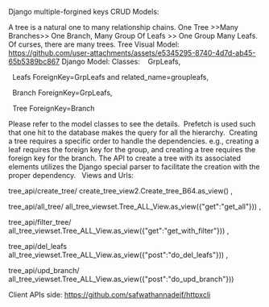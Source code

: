 Django multiple-forgined keys CRUD Models:

A tree is a natural one to many relationship chains. One Tree >>Many Branches>> One Branch, Many Group Of Leafs >> One Group Many Leafs.
Of curses, there are many trees. Tree Visual Model: https://github.com/user-attachments/assets/e5345295-8740-4d7d-ab45-65b5389bc867
Django Model: Classes: 
  GrpLeafs,
  
  Leafs ForeignKey=GrpLeafs and related_name=groupleafs,
  
  Branch ForeignKey=GrpLeafs, 
  
  Tree ForeignKey=Branch
  
Please refer to the model classes to see the details. 
Prefetch is used such that one hit to the database makes the query for all the hierarchy. 
Creating a tree requires a specific order to handle the dependencies. e.g., creating a leaf requires the foreign key for the group, and creating a tree requires the foreign key for the branch. 
The API to create a tree with its associated elements utilizes the Django special parser to facilitate the creation with the proper dependency.
 
Views and Urls:

tree_api/create_tree/				create_tree_view2.Create_tree_B64.as_view() ,

tree_api/all_tree/				all_tree_viewset.Tree_ALL_View.as_view({"get":"get_all"})) ,

tree_api/filter_tree/ 				all_tree_viewset.Tree_ALL_View.as_view({"get":"get_with_filter"})) ,

tree_api/del_leafs				all_tree_viewset.Tree_ALL_View.as_view({"post":"do_del_leafs"})) ,

tree_api/upd_branch/				all_tree_viewset.Tree_ALL_View.as_view({"post":"do_upd_branch"}))

Client APIs side: https://github.com/safwathannadeif/httpxcli
